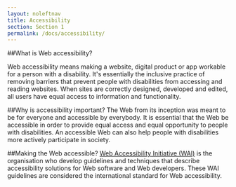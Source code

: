 ```yaml
---
layout: noleftnav
title: Accessibility
section: Section 1
permalink: /docs/accessibility/
---
```



##What is Web accessibility?

Web accessibility means making a website, digital product or app workable for a person with a disability. It's essentially the inclusive practice of removing barriers that prevent people with disabilities from accessing and reading websites. When sites are correctly designed, developed and edited, all users have equal access to information and functionality.

##Why is accessibility important?
The Web from its inception was meant to be for everyone and accessible by everybody. It is essential that the Web be accessible in order to provide equal access and equal opportunity to people with disabilities. An accessible Web can also help people with disabilities more actively participate in society.

##Making the Web accessible?
<a href="http://www.w3.org/WAI/intro/accessibility.php">Web Accessibility Initiative (WAI)</a> is the organisation who develop guidelines and techniques that describe accessibility solutions for Web software and Web developers. These WAI guidelines are considered the international standard for Web accessibility.
